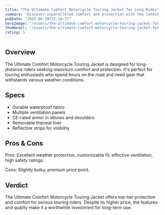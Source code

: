 ```yaml
---
title: "The Ultimate Comfort Motorcycle Touring Jacket for Long Rides"
summary: "Discover unparalleled comfort and protection with the latest touring jacket."
pubDate: "2025-08-29T22:18:37"
heroImage: "/assets/the-ultimate-comfort-motorcycle-touring-jacket-for-long-rides-hero.jpg"
thumbnail: "/assets/the-ultimate-comfort-motorcycle-touring-jacket-for-long-rides-thumb.jpg"
rating: 5
---
```


<h2>Overview</h2>
<p>The Ultimate Comfort Motorcycle Touring Jacket is designed for long-distance riders seeking maximum comfort and protection. It's perfect for touring enthusiasts who spend hours on the road and need gear that withstands various weather conditions.</p>
<h2>Specs</h2>
<ul>
  <li>Durable waterproof fabric</li>
  <li>Multiple ventilation panels</li>
  <li>CE-rated armor in elbows and shoulders</li>
  <li>Removable thermal liner</li>
  <li>Reflective strips for visibility</li>
</ul>
<h2>Pros & Cons</h2>
<p>Pros: Excellent weather protection, customizable fit, effective ventilation, high safety ratings.</p>
<p>Cons: Slightly bulky, premium price point.</p>
<h2>Verdict</h2>
<p>The Ultimate Comfort Motorcycle Touring Jacket offers top-tier protection and comfort for serious touring riders. Despite its higher price, the features and quality make it a worthwhile investment for long-term use.</p>